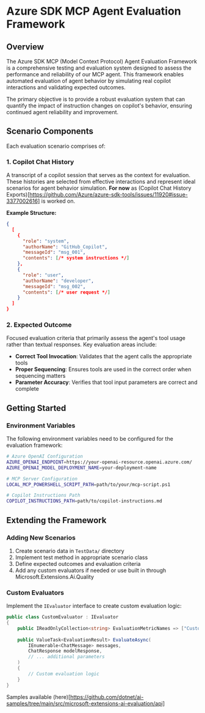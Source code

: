 # Azure SDK MCP Agent Evaluation Framework

## Overview

The Azure SDK MCP (Model Context Protocol) Agent Evaluation Framework is a comprehensive testing and evaluation system designed to assess the performance and reliability of our MCP agent. This framework enables automated evaluation of agent behavior by simulating real copilot interactions and validating expected outcomes.

The primary objective is to provide a robust evaluation system that can quantify the impact of instruction changes on copilot's behavior, ensuring continued agent reliability and improvement.

## Scenario Components

Each evaluation scenario comprises of:

### 1. Copilot Chat History
A transcript of a copilot session that serves as the context for evaluation. These histories are selected from effective interactions and represent ideal scenarios for agent behavior simulation. **For now** as (Copilot Chat History Exports)[https://github.com/Azure/azure-sdk-tools/issues/11920#issue-3377002616] is worked on. 

**Example Structure:**
```json
{
  [
    {
      "role": "system",
      "authorName": "GitHub_Copilot",
      "messageId": "msg_001",
      "contents": [/* system instructions */]
    },
    {
      "role": "user", 
      "authorName": "developer",
      "messageId": "msg_002",
      "contents": [/* user request */]
    }
  ]
}
```

### 2. Expected Outcome
Focused evaluation criteria that primarily assess the agent's tool usage rather than textual responses. Key evaluation areas include:

- **Correct Tool Invocation**: Validates that the agent calls the appropriate tools
- **Proper Sequencing**: Ensures tools are used in the correct order when sequencing matters  
- **Parameter Accuracy**: Verifies that tool input parameters are correct and complete

## Getting Started

### Environment Variables

The following environment variables need to be configured for the evaluation framework:

```bash
# Azure OpenAI Configuration
AZURE_OPENAI_ENDPOINT=https://your-openai-resource.openai.azure.com/
AZURE_OPENAI_MODEL_DEPLOYMENT_NAME=your-deployment-name

# MCP Server Configuration
LOCAL_MCP_POWERSHELL_SCRIPT_PATH=path/to/your/mcp-script.ps1

# Copilot Instructions Path
COPILOT_INSTRUCTIONS_PATH=path/to/copilot-instructions.md
```

## Extending the Framework

### Adding New Scenarios

1. Create scenario data in `TestData/` directory
2. Implement test method in appropriate scenario class
3. Define expected outcomes and evaluation criteria
4. Add any custom evaluators if needed or use built in through Microsoft.Extensions.Ai.Quality

### Custom Evaluators

Implement the `IEvaluator` interface to create custom evaluation logic:

```csharp
public class CustomEvaluator : IEvaluator
{
    public IReadOnlyCollection<string> EvaluationMetricNames => ["CustomMetric"];
    
    public ValueTask<EvaluationResult> EvaluateAsync(
        IEnumerable<ChatMessage> messages,
        ChatResponse modelResponse,
        // ... additional parameters
    )
    {
        // Custom evaluation logic
    }
}
```

Samples available (here)[https://github.com/dotnet/ai-samples/tree/main/src/microsoft-extensions-ai-evaluation/api]